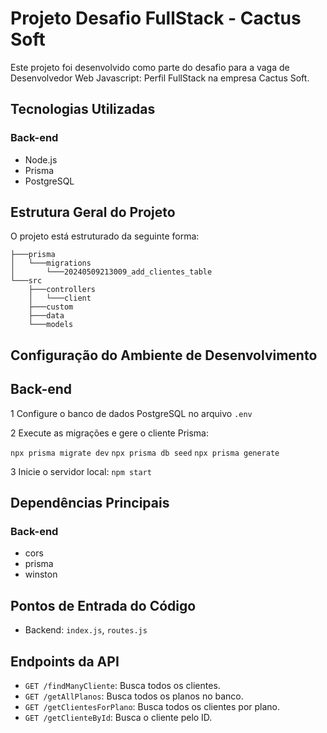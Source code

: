 # Projeto Desafio FullStack - Cactus Soft

Este projeto foi desenvolvido como parte do desafio para a vaga de Desenvolvedor Web Javascript: Perfil FullStack na empresa Cactus Soft.

## Tecnologias Utilizadas

### Back-end
- Node.js
- Prisma
- PostgreSQL

## Estrutura Geral do Projeto

O projeto está estruturado da seguinte forma:
```
├───prisma
│   └───migrations
│       └───20240509213009_add_clientes_table  
└───src
    ├───controllers
    │   └───client
    ├───custom
    ├───data
    └───models
```

## Configuração do Ambiente de Desenvolvimento

## Back-end

1 Configure o banco de dados PostgreSQL no arquivo `.env`

2 Execute as migrações e gere o cliente Prisma:

`npx prisma migrate dev`
`npx prisma db seed`
`npx prisma generate`

3 Inicie o servidor local:
`npm start`

## Dependências Principais
### Back-end
- cors
- prisma
- winston

## Pontos de Entrada do Código
- Backend: `index.js`, `routes.js`

## Endpoints da API
- `GET /findManyCliente`: Busca todos os clientes.
- `GET /getAllPlanos`: Busca todos os planos no banco.
- `GET /getClientesForPlano`: Busca todos os clientes por plano.
- `GET /getClienteById`: Busca o cliente pelo ID.